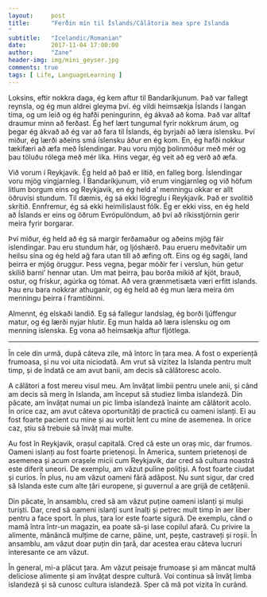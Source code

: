 ```yaml
---
layout:     post
title:      "Ferðin mín til Íslands/Călătoria mea spre Islanda
"
subtitle:   "Icelandic/Romanian"
date:       2017-11-04 17:00:00
author:     "Zane"
header-img: img/mini_geyser.jpg
comments: true
tags: [ Life, LanguageLearning ]
---
```

Loksins, eftir nokkra daga, ég kem aftur til Bandaríkjunum. Það var fallegt reynsla, og ég mun aldrei gleyma því.
ég vildi heimsækja Íslands í langan tíma, og um leið og ég hafði peningurinn, ég ákvað að koma.
Það var alltaf draumur minn að ferðast. Ég hef lært tungumal fyrir nokkrum árum, og þegar ég ákvað að ég var að fara til Íslands,
ég byrjaði að læra íslensku. Því miður, ég lærði aðeins smá íslensku áður en ég kom. En, ég hafði nokkur tækifæri að æfa með Íslendingar.
Þau voru mjög þolinmóður með mér og þau töluðu rólega með mér líka. Hins vegar, ég veit að eg verð að æfa.

Við vorum í Reykjavik. Ég held að það er lítið, en falleg borg. Íslendingar voru mjög vingjarnleg.
Í Bandaríkjunum, við erum vingjarnleg og við höfum litlum borgum eins og Reykjavik, en ég held a’ menningu okkar
er allt öðruvísi stundum. Til dæmis, ég sá ekki lögreglu í Reykjavík. Það er svolitið skrítið.
Ennfremur, ég sá ekki heimilislaust fólk. Ég er ekki viss, en ég held að Íslands er eins og öðrum Evrópulöndum,
að því að ríkisstjórnin gerir meira fyrir borgarar. 

Því miður, ég held að ég sá margir ferðamaður og aðeins mjög fáir íslendingar. Þau eru stundum hár, og ljóshærð.
Þau erueru meðvitaðir um heilsu sína og ég held ağ fara utan till að æfing oft. Eins og ég sagði, land þeirra er mjög öruggur.
Þess vegna, þegar móðir fer i verslun, hún getur skilið barni’ hennar utan.
Um mat þeirra, þau borða mikið af kjöt, brauð, ostur, og frískur, agúrka og tómat.
Að vera grænmetisæta væri erfitt islands. Þau eru bara nokkrar athuganir, og ég held að ég mun læra meira óm menningu þeirra í framtíðinni.

Almennt, ég elskaði landið. Eg sá fallegur landslag, ég borði ljúffengur matur, og ég lærði nyjar hlutir.
Eg mun halda að læra islensku og om menning islenska. Eg vona að heimsækja aftur fljótlega.

___________________________________________________________________________________________________________________________


În cele din urmă, după câteva zile, mă întorc în țara mea. A fost o experiență frumoasa, și nu voi uita niciodată.
Am vrut să vizitez la Islanda pentru mult timp, și de îndată ce am avut banii, am decis să călătoresc acolo.

A călători a fost mereu visul meu. Am învățat limbii pentru unele anii, și când am decis să merg în Islanda,
am început să studiez limba islandeză. Din păcate, am învățat numai un pic limba islandeză înainte am călătorit acolo.
În orice caz, am avut câteva oportunități de practică cu oameni islanți.
Ei au fost foarte pacient cu mine și au vorbit lent cu mine de asemenea. In orice caz, știu să trebuie să învăț mai multe.

Au fost în Reykjavik, orașul capitală. Cred că este un oraș mic, dar frumos.
Oameni islanți au fost foarte prietenoși. În America, suntem prietenoși de asemenea și acum orașele micii cum Reykjavík,
dar cred să cultura noastră este diferit uneori. De exemplu, am văzut puîine polițiși. A fost foarte ciudat și curios.
În plus, nu am văzut oameni fără adăpost. Nu sunt sigur, dar cred să Islanda este cum alte țări europene,
și guvernul a are grijă de cetățenii. 

Din păcate, în ansamblu, cred să am văzut puține oameni islanți și mulși turiști.
Dar, cred să oameni islanți sunt înalți și petrec mult timp în aer liber pentru a face sport.
În plus, țara lor este foarte sigură. De exemplu, când o mamă întra într-un magazin, ea poate să-și lase copilul afară.
Cu privire la alimente, mănâncă mulțime de carne, pâine, unt, pește, castraveți și roșii.
În ansamblu, am văzut doar puțin din țară, dar acestea erau câteva lucruri interesante ce am văzut.

În general, mi-a plăcut țara. Am văzut peisaje frumoase și am mâncat multă deliciose alimente și am învățat despre cultură.
Voi continua să învăț limba islandeză și să cunosc cultura islandeză. Sper că mă pot vizita în curând.
